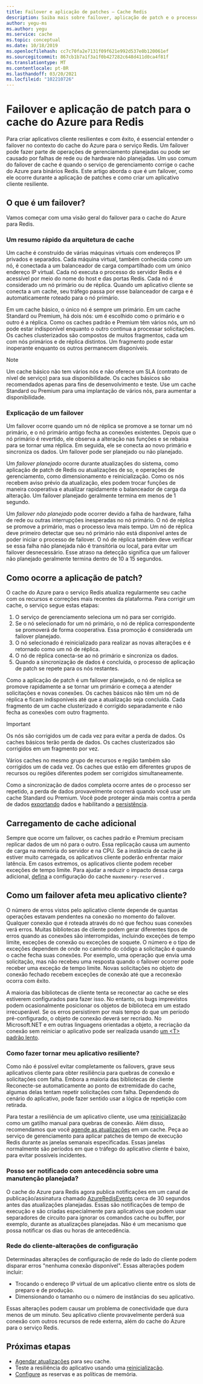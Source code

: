 ```yaml
---
title: Failover e aplicação de patches – Cache Redis
description: Saiba mais sobre failover, aplicação de patch e o processo de atualização para o cache do Azure para Redis.
author: yegu-ms
ms.author: yegu
ms.service: cache
ms.topic: conceptual
ms.date: 10/18/2019
ms.openlocfilehash: cc7c70fa2e7131f09f621e992d537e0b120061ef
ms.sourcegitcommit: 867cb1b7a1f3a1f0b427282c648d411d0ca4f81f
ms.translationtype: MT
ms.contentlocale: pt-BR
ms.lasthandoff: 03/20/2021
ms.locfileid: "102210726"
---
```

# <a name="failover-and-patching-for-azure-cache-for-redis"></a>Failover e aplicação de patch para o cache do Azure para Redis

Para criar aplicativos cliente resilientes e com êxito, é essencial entender o failover no contexto do cache do Azure para o serviço Redis. Um failover pode fazer parte de operações de gerenciamento planejadas ou pode ser causado por falhas de rede ou de hardware não planejadas. Um uso comum do failover de cache é quando o serviço de gerenciamento corrige o cache do Azure para binários Redis. Este artigo aborda o que é um failover, como ele ocorre durante a aplicação de patches e como criar um aplicativo cliente resiliente.

## <a name="what-is-a-failover"></a>O que é um failover?

Vamos começar com uma visão geral do failover para o cache do Azure para Redis.

### <a name="a-quick-summary-of-cache-architecture"></a>Um resumo rápido da arquitetura de cache

Um cache é construído de várias máquinas virtuais com endereços IP privados e separados. Cada máquina virtual, também conhecida como um nó, é conectada a um balanceador de carga compartilhado com um único endereço IP virtual. Cada nó executa o processo do servidor Redis e é acessível por meio do nome do host e das portas Redis. Cada nó é considerado um nó primário ou de réplica. Quando um aplicativo cliente se conecta a um cache, seu tráfego passa por esse balanceador de carga e é automaticamente roteado para o nó primário.

Em um cache básico, o único nó é sempre um primário. Em um cache Standard ou Premium, há dois nós: um é escolhido como o primário e o outro é a réplica. Como os caches padrão e Premium têm vários nós, um nó pode estar indisponível enquanto o outro continua a processar solicitações. Os caches clusterizados são compostos de muitos fragmentos, cada um com nós primários e de réplica distintos. Um fragmento pode estar inoperante enquanto os outros permanecem disponíveis.

> [!NOTE]
> Um cache básico não tem vários nós e não oferece um SLA (contrato de nível de serviço) para sua disponibilidade. Os caches básicos são recomendados apenas para fins de desenvolvimento e teste. Use um cache Standard ou Premium para uma implantação de vários nós, para aumentar a disponibilidade.

### <a name="explanation-of-a-failover"></a>Explicação de um failover

Um failover ocorre quando um nó de réplica se promove a se tornar um nó primário, e o nó primário antigo fecha as conexões existentes. Depois que o nó primário é revertido, ele observa a alteração nas funções e se rebaixa para se tornar uma réplica. Em seguida, ele se conecta ao novo primário e sincroniza os dados. Um failover pode ser planejado ou não planejado.

Um *failover planejado* ocorre durante atualizações do sistema, como aplicação de patch de Redis ou atualizações de so, e operações de gerenciamento, como dimensionamento e reinicialização. Como os nós recebem aviso prévio da atualização, eles podem trocar funções de maneira cooperativa e atualizar rapidamente o balanceador de carga da alteração. Um failover planejado geralmente termina em menos de 1 segundo.

Um *failover não planejado* pode ocorrer devido a falha de hardware, falha de rede ou outras interrupções inesperadas no nó primário. O nó de réplica se promove a primário, mas o processo leva mais tempo. Um nó de réplica deve primeiro detectar que seu nó primário não está disponível antes de poder iniciar o processo de failover. O nó de réplica também deve verificar se essa falha não planejada não é transitória ou local, para evitar um failover desnecessário. Esse atraso na detecção significa que um failover não planejado geralmente termina dentro de 10 a 15 segundos.

## <a name="how-does-patching-occur"></a>Como ocorre a aplicação de patch?

O cache do Azure para o serviço Redis atualiza regularmente seu cache com os recursos e correções mais recentes da plataforma. Para corrigir um cache, o serviço segue estas etapas:

1. O serviço de gerenciamento seleciona um nó para ser corrigido.
1. Se o nó selecionado for um nó primário, o nó de réplica correspondente se promoverá de forma cooperativa. Essa promoção é considerada um failover planejado.
1. O nó selecionado é reinicializado para realizar as novas alterações e é retornado como um nó de réplica.
1. O nó de réplica conecta-se ao nó primário e sincroniza os dados.
1. Quando a sincronização de dados é concluída, o processo de aplicação de patch se repete para os nós restantes.

Como a aplicação de patch é um failover planejado, o nó de réplica se promove rapidamente a se tornar um primário e começa a atender solicitações e novas conexões. Os caches básicos não têm um nó de réplica e ficam indisponíveis até que a atualização seja concluída. Cada fragmento de um cache clusterizado é corrigido separadamente e não fecha as conexões com outro fragmento.

> [!IMPORTANT]
> Os nós são corrigidos um de cada vez para evitar a perda de dados. Os caches básicos terão perda de dados. Os caches clusterizados são corrigidos em um fragmento por vez.

Vários caches no mesmo grupo de recursos e região também são corrigidos um de cada vez.  Os caches que estão em diferentes grupos de recursos ou regiões diferentes podem ser corrigidos simultaneamente.

Como a sincronização de dados completa ocorre antes de o processo ser repetido, a perda de dados provavelmente ocorrerá quando você usar um cache Standard ou Premium. Você pode proteger ainda mais contra a perda de dados [exportando](cache-how-to-import-export-data.md#export) dados e habilitando a [persistência](cache-how-to-premium-persistence.md).

## <a name="additional-cache-load"></a>Carregamento de cache adicional

Sempre que ocorre um failover, os caches padrão e Premium precisam replicar dados de um nó para o outro. Essa replicação causa um aumento de carga na memória do servidor e na CPU. Se a instância de cache já estiver muito carregada, os aplicativos cliente poderão enfrentar maior latência. Em casos extremos, os aplicativos cliente podem receber exceções de tempo limite. Para ajudar a reduzir o impacto dessa carga adicional, [defina](cache-configure.md#memory-policies) a configuração do cache `maxmemory-reserved` .

## <a name="how-does-a-failover-affect-my-client-application"></a>Como um failover afeta meu aplicativo cliente?

O número de erros vistos pelo aplicativo cliente depende de quantas operações estavam pendentes na conexão no momento do failover. Qualquer conexão que é roteada através do nó que fechou suas conexões verá erros. Muitas bibliotecas de cliente podem gerar diferentes tipos de erros quando as conexões são interrompidas, incluindo exceções de tempo limite, exceções de conexão ou exceções de soquete. O número e o tipo de exceções dependem de onde no caminho do código a solicitação é quando o cache fecha suas conexões. Por exemplo, uma operação que envia uma solicitação, mas não recebeu uma resposta quando o failover ocorrer pode receber uma exceção de tempo limite. Novas solicitações no objeto de conexão fechado recebem exceções de conexão até que a reconexão ocorra com êxito.

A maioria das bibliotecas de cliente tenta se reconectar ao cache se eles estiverem configurados para fazer isso. No entanto, os bugs imprevistos podem ocasionalmente posicionar os objetos de biblioteca em um estado irrecuperável. Se os erros persistirem por mais tempo do que um período pré-configurado, o objeto de conexão deverá ser recriado. No Microsoft.NET e em outras linguagens orientadas a objeto, a recriação da conexão sem reiniciar o aplicativo pode ser realizada usando [um \<T\> padrão lento](https://gist.github.com/JonCole/925630df72be1351b21440625ff2671f#reconnecting-with-lazyt-pattern).

### <a name="how-do-i-make-my-application-resilient"></a>Como fazer tornar meu aplicativo resiliente?

Como não é possível evitar completamente os failovers, grave seus aplicativos cliente para obter resiliência para quebras de conexão e solicitações com falha. Embora a maioria das bibliotecas de cliente Reconecte-se automaticamente ao ponto de extremidade do cache, algumas delas tentam repetir solicitações com falha. Dependendo do cenário do aplicativo, pode fazer sentido usar a lógica de repetição com retirada.

Para testar a resiliência de um aplicativo cliente, use uma [reinicialização](cache-administration.md#reboot) como um gatilho manual para quebras de conexão. Além disso, recomendamos que você [agende as atualizações](cache-administration.md#schedule-updates) em um cache. Peça ao serviço de gerenciamento para aplicar patches de tempo de execução Redis durante as janelas semanais especificadas. Essas janelas normalmente são períodos em que o tráfego do aplicativo cliente é baixo, para evitar possíveis incidentes.

### <a name="can-i-be-notified-in-advance-of-a-planned-maintenance"></a>Posso ser notificado com antecedência sobre uma manutenção planejada?

O cache do Azure para Redis agora publica notificações em um canal de publicação/assinatura chamado [AzureRedisEvents](https://github.com/Azure/AzureCacheForRedis/blob/main/AzureRedisEvents.md) cerca de 30 segundos antes das atualizações planejadas. Essas são notificações de tempo de execução e são criadas especialmente para aplicativos que podem usar separadores de circuito para ignorar os comandos cache ou buffer, por exemplo, durante as atualizações planejadas. Não é um mecanismo que possa notificar os dias ou horas de antecedência.

### <a name="client-network-configuration-changes"></a>Rede do cliente-alterações de configuração

Determinadas alterações de configuração de rede do lado do cliente podem disparar erros "nenhuma conexão disponível". Essas alterações podem incluir:

- Trocando o endereço IP virtual de um aplicativo cliente entre os slots de preparo e de produção.
- Dimensionando o tamanho ou o número de instâncias do seu aplicativo.

Essas alterações podem causar um problema de conectividade que dura menos de um minuto. Seu aplicativo cliente provavelmente perderá sua conexão com outros recursos de rede externa, além do cache do Azure para o serviço Redis.

## <a name="next-steps"></a>Próximas etapas

- [Agendar atualizações](cache-administration.md#schedule-updates) para seu cache.
- Teste a resiliência do aplicativo usando uma [reinicialização](cache-administration.md#reboot).
- [Configure](cache-configure.md#memory-policies) as reservas e as políticas de memória.
